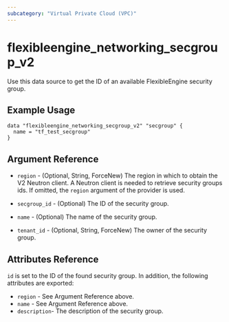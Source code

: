 ```yaml
---
subcategory: "Virtual Private Cloud (VPC)"
---
```


# flexibleengine_networking_secgroup_v2

Use this data source to get the ID of an available FlexibleEngine security group.

## Example Usage

```hcl
data "flexibleengine_networking_secgroup_v2" "secgroup" {
  name = "tf_test_secgroup"
}
```

## Argument Reference

* `region` - (Optional, String, ForceNew) The region in which to obtain the V2 Neutron client.
  A Neutron client is needed to retrieve security groups ids. If omitted, the
  `region` argument of the provider is used.

* `secgroup_id` - (Optional) The ID of the security group.

* `name` - (Optional) The name of the security group.

* `tenant_id` - (Optional, String, ForceNew) The owner of the security group.

## Attributes Reference

`id` is set to the ID of the found security group. In addition, the following
attributes are exported:

* `region` - See Argument Reference above.
* `name` - See Argument Reference above.
* `description`- The description of the security group.
